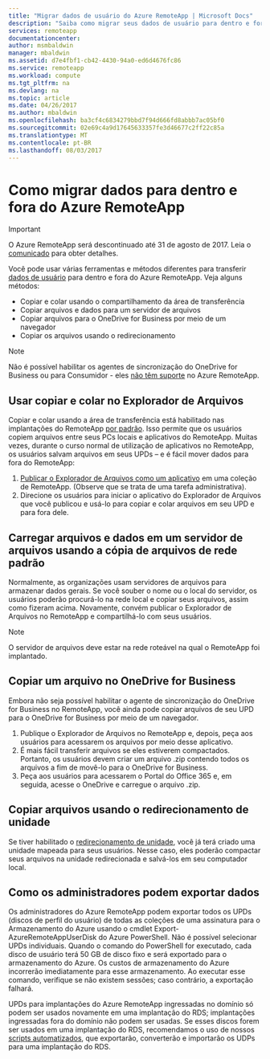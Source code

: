 ```yaml
---
title: "Migrar dados de usuário do Azure RemoteApp | Microsoft Docs"
description: "Saiba como migrar seus dados de usuário para dentro e fora do Azure RemoteApp."
services: remoteapp
documentationcenter: 
author: msmbaldwin
manager: mbaldwin
ms.assetid: d7e4fbf1-cb42-4430-94a0-ed6d4676fc86
ms.service: remoteapp
ms.workload: compute
ms.tgt_pltfrm: na
ms.devlang: na
ms.topic: article
ms.date: 04/26/2017
ms.author: mbaldwin
ms.openlocfilehash: ba3cf4c6834279bbd7f94d666fd8abbb7ac05bf0
ms.sourcegitcommit: 02e69c4a9d17645633357fe3d46677c2ff22c85a
ms.translationtype: MT
ms.contentlocale: pt-BR
ms.lasthandoff: 08/03/2017
---
```

# <a name="how-to-migrate-data-into-and-out-of-azure-remoteapp"></a>Como migrar dados para dentro e fora do Azure RemoteApp
> [!IMPORTANT]
> O Azure RemoteApp será descontinuado até 31 de agosto de 2017. Leia o [comunicado](https://go.microsoft.com/fwlink/?linkid=821148) para obter detalhes.
> 
> 

Você pode usar várias ferramentas e métodos diferentes para transferir [dados de usuário](remoteapp-upd.md) para dentro e fora do Azure RemoteApp. Veja alguns métodos:

* Copiar e colar usando o compartilhamento da área de transferência
* Copiar arquivos e dados para um servidor de arquivos
* Copiar arquivos para o OneDrive for Business por meio de um navegador
* Copiar os arquivos usando o redirecionamento

> [!NOTE]
> Não é possível habilitar os agentes de sincronização do OneDrive for Business ou para Consumidor - eles [não têm suporte](remoteapp-onedrive.md) no Azure RemoteApp.
> 
> 

## <a name="use-copy-and-paste-in-file-explorer"></a>Usar copiar e colar no Explorador de Arquivos
Copiar e colar usando a área de transferência está habilitado nas implantações do RemoteApp [por padrão](remoteapp-redirection.md). Isso permite que os usuários copiem arquivos entre seus PCs locais e aplicativos do RemoteApp. Muitas vezes, durante o curso normal de utilização de aplicativos no RemoteApp, os usuários salvam arquivos em seus UPDs – e é fácil mover dados para fora do RemoteApp:

1. [Publicar o Explorador de Arquivos como um aplicativo](remoteapp-publish.md) em uma coleção de RemoteApp. (Observe que se trata de uma tarefa administrativa).
2. Direcione os usuários para iniciar o aplicativo do Explorador de Arquivos que você publicou e usá-lo para copiar e colar arquivos em seu UPD e para fora dele.

## <a name="upload-files-and-data-to-a-file-server-by-using-standard-network-file-copy"></a>Carregar arquivos e dados em um servidor de arquivos usando a cópia de arquivos de rede padrão
Normalmente, as organizações usam servidores de arquivos para armazenar dados gerais. Se você souber o nome ou o local do servidor, os usuários poderão procurá-lo na rede local e copiar seus arquivos, assim como fizeram acima. Novamente, convém publicar o Explorador de Arquivos no RemoteApp e compartilhá-lo com seus usuários.

> [!NOTE]
> O servidor de arquivos deve estar na rede roteável na qual o RemoteApp foi implantado.
> 
> 

## <a name="copy-files-to-onedrive-for-business"></a>Copiar um arquivo no OneDrive for Business
Embora não seja possível habilitar o agente de sincronização do OneDrive for Business no RemoteApp, você ainda pode copiar arquivos de seu UPD para o OneDrive for Business por meio de um navegador. 

1. Publique o Explorador de Arquivos no RemoteApp e, depois, peça aos usuários para acessarem os arquivos por meio desse aplicativo. 
2. É mais fácil transferir arquivos se eles estiverem compactados. Portanto, os usuários devem criar um arquivo .zip contendo todos os arquivos a fim de movê-lo para o OneDrive for Business.
3. Peça aos usuários para acessarem o Portal do Office 365 e, em seguida, acesse o OneDrive e carregue o arquivo .zip.

## <a name="copy-files-by-using-drive-redirection"></a>Copiar arquivos usando o redirecionamento de unidade
Se tiver habilitado o [redirecionamento de unidade](remoteapp-redirection.md), você já terá criado uma unidade mapeada para seus usuários. Nesse caso, eles poderão compactar seus arquivos na unidade redirecionada e salvá-los em seu computador local.

## <a name="how-administrators-can-export-data"></a>Como os administradores podem exportar dados

Os administradores do Azure RemoteApp podem exportar todos os UPDs (discos de perfil do usuário) de todas as coleções de uma assinatura para o Armazenamento do Azure usando o cmdlet Export-AzureRemoteAppUserDisk do Azure PowerShell.  Não é possível selecionar UPDs individuais.  Quando o comando do PowerShell for executado, cada disco de usuário terá 50 GB de disco fixo e será exportado para o armazenamento do Azure.  Os custos de armazenamento do Azure incorrerão imediatamente para esse armazenamento.  Ao executar esse comando, verifique se não existem sessões; caso contrário, a exportação falhará.

UPDs para implantações do Azure RemoteApp ingressadas no domínio só podem ser usados novamente em uma implantação do RDS; implantações ingressadas fora do domínio não podem ser usadas.  Se esses discos forem ser usados em uma implantação do RDS, recomendamos o uso de nossos [scripts automatizados](https://github.com/arcadiahlyy/aramigration), que exportarão, converterão e importarão os UDPs para uma implantação do RDS.


